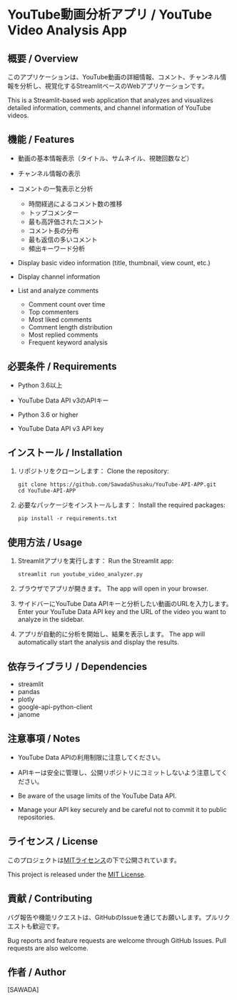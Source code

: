 # YouTube動画分析アプリ / YouTube Video Analysis App

## 概要 / Overview

このアプリケーションは、YouTube動画の詳細情報、コメント、チャンネル情報を分析し、視覚化するStreamlitベースのWebアプリケーションです。

This is a Streamlit-based web application that analyzes and visualizes detailed information, comments, and channel information of YouTube videos.

## 機能 / Features

- 動画の基本情報表示（タイトル、サムネイル、視聴回数など）
- チャンネル情報の表示
- コメントの一覧表示と分析
  - 時間経過によるコメント数の推移
  - トップコメンター
  - 最も高評価されたコメント
  - コメント長の分布
  - 最も返信の多いコメント
  - 頻出キーワード分析

- Display basic video information (title, thumbnail, view count, etc.)
- Display channel information
- List and analyze comments
  - Comment count over time
  - Top commenters
  - Most liked comments
  - Comment length distribution
  - Most replied comments
  - Frequent keyword analysis

## 必要条件 / Requirements

- Python 3.6以上
- YouTube Data API v3のAPIキー

- Python 3.6 or higher
- YouTube Data API v3 API key

## インストール / Installation

1. リポジトリをクローンします：
   Clone the repository:
   ```
   git clone https://github.com/SawadaShusaku/YouTube-API-APP.git
   cd YouTube-API-APP
   ```

2. 必要なパッケージをインストールします：
   Install the required packages:
   ```
   pip install -r requirements.txt
   ```

## 使用方法 / Usage

1. Streamlitアプリを実行します：
   Run the Streamlit app:
   ```
   streamlit run youtube_video_analyzer.py
   ```

2. ブラウザでアプリが開きます。
   The app will open in your browser.

3. サイドバーにYouTube Data APIキーと分析したい動画のURLを入力します。
   Enter your YouTube Data API key and the URL of the video you want to analyze in the sidebar.

4. アプリが自動的に分析を開始し、結果を表示します。
   The app will automatically start the analysis and display the results.

## 依存ライブラリ / Dependencies

- streamlit
- pandas
- plotly
- google-api-python-client
- janome

## 注意事項 / Notes

- YouTube Data APIの利用制限に注意してください。
- APIキーは安全に管理し、公開リポジトリにコミットしないよう注意してください。

- Be aware of the usage limits of the YouTube Data API.
- Manage your API key securely and be careful not to commit it to public repositories.

## ライセンス / License

このプロジェクトは[MITライセンス](https://opensource.org/licenses/MIT)の下で公開されています。

This project is released under the [MIT License](https://opensource.org/licenses/MIT).

## 貢献 / Contributing

バグ報告や機能リクエストは、GitHubのIssueを通じてお願いします。プルリクエストも歓迎です。

Bug reports and feature requests are welcome through GitHub Issues. Pull requests are also welcome.

## 作者 / Author

[SAWADA]

